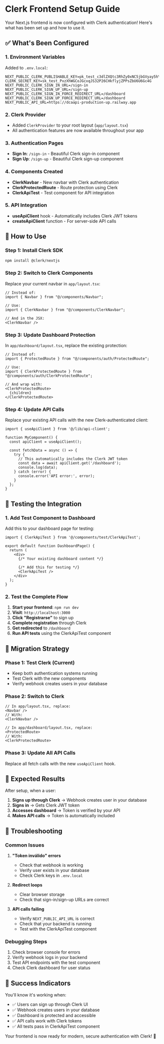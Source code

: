 # Clerk Frontend Setup Guide

Your Next.js frontend is now configured with Clerk authentication! Here's what has been set up and how to use it.

## ✅ What's Been Configured

### 1. Environment Variables
Added to `.env.local`:
```env
NEXT_PUBLIC_CLERK_PUBLISHABLE_KEY=pk_test_c3dlZXQtc3RhZy0xNC5jbGVyay5hY2NvdW50cy5kZXYk
CLERK_SECRET_KEY=sk_test_PxzXhWGCoJGcxqJS32P26CHkflyjZPPsZbU6U6Gc4G
NEXT_PUBLIC_CLERK_SIGN_IN_URL=/sign-in
NEXT_PUBLIC_CLERK_SIGN_UP_URL=/sign-up
NEXT_PUBLIC_CLERK_SIGN_IN_FORCE_REDIRECT_URL=/dashboard
NEXT_PUBLIC_CLERK_SIGN_UP_FORCE_REDIRECT_URL=/dashboard
NEXT_PUBLIC_API_URL=https://dcaapi-production-up.railway.app
```

### 2. Clerk Provider
- Added `ClerkProvider` to your root layout (`app/layout.tsx`)
- All authentication features are now available throughout your app

### 3. Authentication Pages
- **Sign In**: `/sign-in` - Beautiful Clerk sign-in component
- **Sign Up**: `/sign-up` - Beautiful Clerk sign-up component

### 4. Components Created
- **ClerkNavbar** - New navbar with Clerk authentication
- **ClerkProtectedRoute** - Route protection using Clerk
- **ClerkApiTest** - Test component for API integration

### 5. API Integration
- **useApiClient** hook - Automatically includes Clerk JWT tokens
- **createApiClient** function - For server-side API calls

## 🚀 How to Use

### Step 1: Install Clerk SDK
```bash
npm install @clerk/nextjs
```

### Step 2: Switch to Clerk Components
Replace your current navbar in `app/layout.tsx`:

```tsx
// Instead of:
import { Navbar } from "@/components/Navbar";

// Use:
import { ClerkNavbar } from "@/components/ClerkNavbar";

// And in the JSX:
<ClerkNavbar />
```

### Step 3: Update Dashboard Protection
In `app/dashboard/layout.tsx`, replace the existing protection:

```tsx
// Instead of:
import { ProtectedRoute } from "@/components/auth/ProtectedRoute";

// Use:
import { ClerkProtectedRoute } from "@/components/auth/ClerkProtectedRoute";

// And wrap with:
<ClerkProtectedRoute>
  {children}
</ClerkProtectedRoute>
```

### Step 4: Update API Calls
Replace your existing API calls with the new Clerk-authenticated client:

```tsx
import { useApiClient } from '@/lib/api-client';

function MyComponent() {
  const apiClient = useApiClient();
  
  const fetchData = async () => {
    try {
      // This automatically includes the Clerk JWT token
      const data = await apiClient.get('/dashboard');
      console.log(data);
    } catch (error) {
      console.error('API error:', error);
    }
  };
}
```

## 🧪 Testing the Integration

### 1. Add Test Component to Dashboard
Add this to your dashboard page for testing:

```tsx
import { ClerkApiTest } from '@/components/test/ClerkApiTest';

export default function DashboardPage() {
  return (
    <div>
      {/* Your existing dashboard content */}
      
      {/* Add this for testing */}
      <ClerkApiTest />
    </div>
  );
}
```

### 2. Test the Complete Flow
1. **Start your frontend**: `npm run dev`
2. **Visit**: `http://localhost:3000`
3. **Click "Registrarse"** to sign up
4. **Complete registration** through Clerk
5. **Get redirected** to `/dashboard`
6. **Run API tests** using the ClerkApiTest component

## 🔄 Migration Strategy

### Phase 1: Test Clerk (Current)
- Keep both authentication systems running
- Test Clerk with the new components
- Verify webhook creates users in your database

### Phase 2: Switch to Clerk
```tsx
// In app/layout.tsx, replace:
<Navbar />
// With:
<ClerkNavbar />

// In app/dashboard/layout.tsx, replace:
<ProtectedRoute>
// With:
<ClerkProtectedRoute>
```

### Phase 3: Update All API Calls
Replace all fetch calls with the new `useApiClient` hook.

## 🎯 Expected Results

After setup, when a user:

1. **Signs up through Clerk** → Webhook creates user in your database
2. **Signs in** → Gets Clerk JWT token
3. **Accesses dashboard** → Token is verified by your API
4. **Makes API calls** → Token is automatically included

## 🔧 Troubleshooting

### Common Issues

1. **"Token inválido" errors**
   - Check that webhook is working
   - Verify user exists in your database
   - Check Clerk keys in `.env.local`

2. **Redirect loops**
   - Clear browser storage
   - Check that sign-in/sign-up URLs are correct

3. **API calls failing**
   - Verify `NEXT_PUBLIC_API_URL` is correct
   - Check that your backend is running
   - Test with the ClerkApiTest component

### Debugging Steps

1. Check browser console for errors
2. Verify webhook logs in your backend
3. Test API endpoints with the test component
4. Check Clerk dashboard for user status

## 🎉 Success Indicators

You'll know it's working when:

- ✅ Users can sign up through Clerk UI
- ✅ Webhook creates users in your database
- ✅ Dashboard is protected and accessible
- ✅ API calls work with Clerk tokens
- ✅ All tests pass in ClerkApiTest component

Your frontend is now ready for modern, secure authentication with Clerk! 🚀